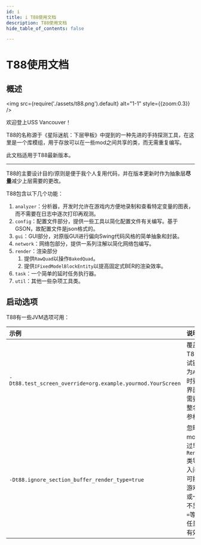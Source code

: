 ```yaml
---
id: i
title: i T88使用文档
description: T88使用文档
hide_table_of_contents: false

---
```


# T88使用文档

## 概述

<img src={require('./assets/t88.png').default} alt="1-1" style={{zoom:0.3}} />

欢迎登上USS Vancouver！

T88的名称源于《星际迷航：下层甲板》中提到的一种先进的手持探测工具，在这里是一个库模组，用于存放可以在一些mod之间共享的类，而无需重复编写。

此文档适用于T88最新版本。

---

T88的主要设计目的/原则是便于我个人复用代码，并在版本更新时作为抽象层**尽量**减少上层需要的更改。

T88包含以下几个功能：

1. `analyzer`：分析器，开发时允许在游戏内方便地录制和查看特定变量的图表，而不需要在日志中逐次打印再观测。
2. `config`：配置文件部分，提供一些工具以简化配置文件有关编写。基于GSON，故配置文件是json格式的。
3. `gui`：GUI部分，对原版GUI进行偏向Swing代码风格的简单抽象和封装。
4. `network`：网络包部分，提供一系列注解以简化网络包编写。
5. `render`：渲染部分
    1. 提供`RawQuad`以操作`BakedQuad`。
    2. 提供`IFixedModelBlockEntity`以提高固定式BER的渲染效率。
6. `task`：一个简单的延时任务执行器。
7. `util`：其他一些杂项工具类。

## 启动选项

T88有一些JVM选项可用：

| 示例                                                        | 说明                                                         |
| :---------------------------------------------------------- | :----------------------------------------------------------- |
| `-Dt88.test_screen_override=org.example.yourmod.YourScreen` | 覆盖按下T88 GUI测试键（默认为`ALT+T`）时要启动的界面。<br/>需要指定完整名称和无参构造器。 |
| `-Dt88.ignore_section_buffer_render_type=true`              | 忽略由其他mod引起的过早加载`RenderType`类导致的注入问题。<br/>可能会导致游戏时崩溃或一些内容不显示。<br/>`=`等号后填任意文本均有效。 |